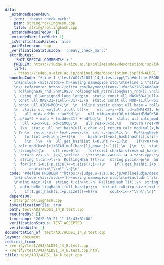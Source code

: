```yaml
---
data:
  _extendedDependsOn:
  - icon: ':heavy_check_mark:'
    path: string/rollinghash.cpp
    title: string/rollinghash.cpp
  _extendedRequiredBy: []
  _extendedVerifiedWith: []
  _isVerificationFailed: false
  _pathExtension: cpp
  _verificationStatusIcon: ':heavy_check_mark:'
  attributes:
    '*NOT_SPECIAL_COMMENTS*': ''
    PROBLEM: https://judge.u-aizu.ac.jp/onlinejudge/description.jsp?id=ALDS1_14_B
    links:
    - https://judge.u-aizu.ac.jp/onlinejudge/description.jsp?id=ALDS1_14_B
  bundledCode: "#line 1 \"test/AOJ/ALDS1_14_B.test.cpp\"\n#define PROBLEM \"https://judge.u-aizu.ac.jp/onlinejudge/description.jsp?id=ALDS1_14_B\"\
    \n#include <bits/stdc++.h>\nusing namespace std;\n\n#line 1 \"string/rollinghash.cpp\"\
    \n// reference: https://qiita.com/keymoon/items/11fac5627672a6d6a9f6\nrandom_device\
    \ rollonghash_rnd;\nmt19937 rollonghash_mt(rollonghash_rnd());\nclass RollingHash{\n\
    \  using ull=unsigned long long;\n  static const ull MASK30=(1ull<<30)-1;\n  static\
    \ const ull MASK31=(1ull<<31)-1;\n  static const ull MOD=(1ull<<61)-1;\n  static\
    \ const ull BIGM=MOD*4;\n  \n  inline static const ull base = rollonghash_mt()%10000000+2;\n\
    \n  static ull mul(ull a,ull b){\n    ull au=a>>31, ad=a&MASK31, bu=b>>31, bd=b&MASK31;\n\
    \    ull mid= ad*bu + au*bd;\n    ull midu=mid>>30,midd=mid&MASK30;\n    return\
    \ au*bu*2 + midu + (midd<<31) + ad*bd;\n  }\n  static ull calc_mod(ull x){\n \
    \   ull xu=x>>61, xd=x&MOD;\n    ull res=xu+xd;\n    return (res<MOD?res:res-MOD);\n\
    \  }\n  static ull nxt_hash(ull x,char c){ return calc_mod(mul(x,base)+(int)c);\
    \ }\n\n  vector<ull> hash,power;\n  int n;\npublic:\n  RollingHash(const string&s):n(s.size()),hash(s.size()+1,0),power(s.size()+1,1){\n\
    \    for(int i=0;i<n;i++){\n      hash[i+1]=nxt_hash(hash[i],s[i]);\n      power[i+1]=calc_mod(mul(power[i],base));\n\
    \    }\n  }\n  \n  ull get_hash(int l=0,int r=-1){\n    if(r<0)r=n;\n    return\
    \ calc_mod(hash[r]+BIGM-mul(hash[l],power[r-l]));\n  }\n  \n  static ull full_hash(const\
    \ string&s){\n    ull res=0;\n    for(const char&c:s)res=nxt_hash(res,c);\n  \
    \  return res;\n  }\n};\n#line 6 \"test/AOJ/ALDS1_14_B.test.cpp\"\n\nint main(){\n\
    \  string t;cin>>t;\n  RollingHash T(t);\n  string p;cin>>p;\n  auto h=RollingHash::full_hash(p);\n\
    \  for(int i=0;i+p.size()<=t.size();i++)\n    if(T.get_hash(i,i+p.size())==h)\n\
    \      cout<<i<<\"\\n\";\n}\n"
  code: "#define PROBLEM \"https://judge.u-aizu.ac.jp/onlinejudge/description.jsp?id=ALDS1_14_B\"\
    \n#include <bits/stdc++.h>\nusing namespace std;\n\n#include \"string/rollinghash.cpp\"\
    \n\nint main(){\n  string t;cin>>t;\n  RollingHash T(t);\n  string p;cin>>p;\n\
    \  auto h=RollingHash::full_hash(p);\n  for(int i=0;i+p.size()<=t.size();i++)\n\
    \    if(T.get_hash(i,i+p.size())==h)\n      cout<<i<<\"\\n\";\n}"
  dependsOn:
  - string/rollinghash.cpp
  isVerificationFile: true
  path: test/AOJ/ALDS1_14_B.test.cpp
  requiredBy: []
  timestamp: '2022-09-21 11:15:43+09:00'
  verificationStatus: TEST_ACCEPTED
  verifiedWith: []
documentation_of: test/AOJ/ALDS1_14_B.test.cpp
layout: document
redirect_from:
- /verify/test/AOJ/ALDS1_14_B.test.cpp
- /verify/test/AOJ/ALDS1_14_B.test.cpp.html
title: test/AOJ/ALDS1_14_B.test.cpp
---
```

